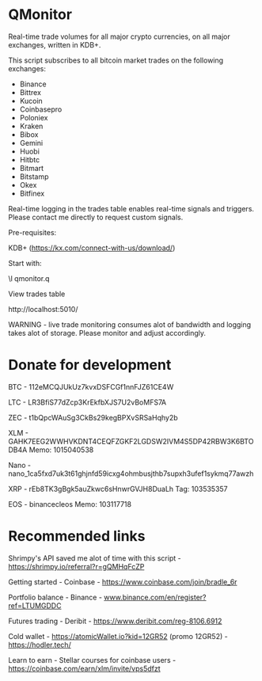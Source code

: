 # QMonitor

Real-time trade volumes for all major crypto currencies, on all major exchanges, written in KDB+.

This script subscribes to all bitcoin market trades on the following exchanges:

- Binance
- Bittrex
- Kucoin
- Coinbasepro
- Poloniex
- Kraken
- Bibox
- Gemini
- Huobi
- Hitbtc
- Bitmart
- Bitstamp
- Okex
- Bitfinex

Real-time logging in the trades table enables real-time signals and triggers. Please contact me directly to request custom signals.

Pre-requisites:

KDB+ (https://kx.com/connect-with-us/download/)

Start with:

\l qmonitor.q

View trades table

http://localhost:5010/

WARNING - live trade monitoring consumes alot of bandwidth and logging takes alot of storage. Please monitor and adjust accordingly.

# Donate for development

BTC - 112eMCQJUkUz7kvxDSFCGf1nnFJZ61CE4W

LTC - LR3BfiS77dZcp3KrEkfbXJS7U2vBoMFS7A

ZEC - t1bQpcWAuSg3CkBs29kegBPXvSRSaHqhy2b

XLM - GAHK7EEG2WWHVKDNT4CEQFZGKF2LGDSW2IVM4S5DP42RBW3K6BTODB4A Memo: 1015040538

Nano - nano_1ca5fxd7uk3t61ghjnfd59icxg4ohmbusjthb7supxh3ufef1sykmq77awzh

XRP - rEb8TK3gBgk5auZkwc6sHnwrGVJH8DuaLh Tag: 103535357

EOS - binancecleos Memo: 103117718

# Recommended links

Shrimpy's API saved me alot of time with this script  - https://shrimpy.io/referral?r=gQMHqFcZP

Getting started - Coinbase - https://www.coinbase.com/join/bradle_6r

Portfolio balance - Binance - www.binance.com/en/register?ref=LTUMGDDC

Futures trading - Deribit - https://www.deribit.com/reg-8106.6912

Cold wallet - https://atomicWallet.io?kid=12GR52 (promo 12GR52) - https://hodler.tech/

Learn to earn - Stellar courses for coinbase users - https://coinbase.com/earn/xlm/invite/vps5dfzt
